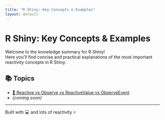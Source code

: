 ```yaml
---
title: "R Shiny: Key Concepts & Examples"
layout: default
---
```


# R Shiny: Key Concepts & Examples

Welcome to the knowledge summary for R Shiny!  
Here you'll find concise and practical explanations of the most important reactivity concepts in R Shiny.

## 📚 Topics

- [📂 Reactive vs Observe vs ReactiveValue vs ObserveEvent](./Reactive-vs-Observe-vs-ReactiveValue-vs-ObserveEvent/)
- *(coming soon)*

---

Built with 💻 and lots of reactivity ⚡
